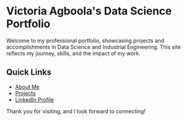 # Victoria Agboola's Data Science Portfolio

Welcome to my professional portfolio, showcasing projects and accomplishments in Data Science and Industrial Engineering. This site reflects my journey, skills, and the impact of my work.

## Quick Links

- [About Me](./about.md)
- [Projects](./projects.md)
- [LinkedIn Profile](https://www.linkedin.com/in/victoria-agboola/)

Thank you for visiting, and I look forward to connecting!


